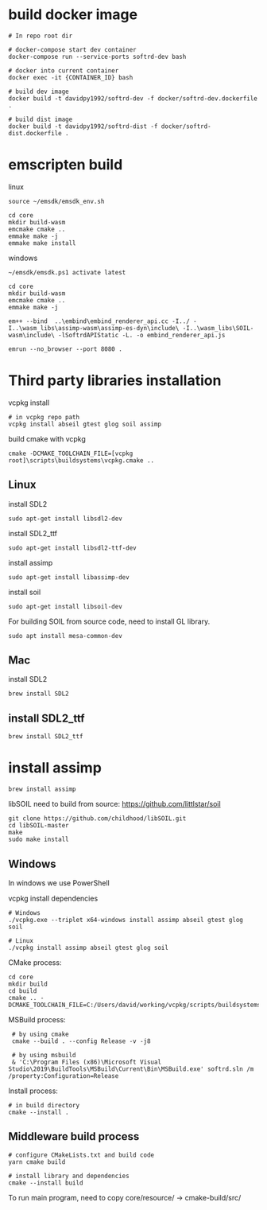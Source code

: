 # build docker image
```
# In repo root dir

# docker-compose start dev container
docker-compose run --service-ports softrd-dev bash

# docker into current container
docker exec -it {CONTAINER_ID} bash

# build dev image
docker build -t davidpy1992/softrd-dev -f docker/softrd-dev.dockerfile .

# build dist image
docker build -t davidpy1992/softrd-dist -f docker/softrd-dist.dockerfile .
```

# emscripten build

linux
```
source ~/emsdk/emsdk_env.sh

cd core
mkdir build-wasm
emcmake cmake ..
emmake make -j
emmake make install
```

windows

```
~/emsdk/emsdk.ps1 activate latest

cd core
mkdir build-wasm
emcmake cmake ..
emmake make -j

em++ --bind  ..\embind\embind_renderer_api.cc -I../ -I..\wasm_libs\assimp-wasm\assimp-es-dyn\include\ -I..\wasm_libs\SOIL-wasm\include\ -lSoftrdAPIStatic -L. -o embind_renderer_api.js

emrun --no_browser --port 8080 .

```



# Third party libraries installation

vcpkg install
```
# in vcpkg repo path
vcpkg install abseil gtest glog soil assimp
```

build cmake with vcpkg
```
cmake -DCMAKE_TOOLCHAIN_FILE=[vcpkg root]\scripts\buildsystems\vcpkg.cmake ..
```

## Linux

install SDL2
```
sudo apt-get install libsdl2-dev
```

install SDL2_ttf
```
sudo apt-get install libsdl2-ttf-dev
```

install assimp
```
sudo apt-get install libassimp-dev
```

install soil
```
sudo apt-get install libsoil-dev
```

For building SOIL from source code, need to install GL library.
```
sudo apt install mesa-common-dev
```

## Mac

install SDL2
```
brew install SDL2
```

## install SDL2_ttf
```
brew install SDL2_ttf
```

# install assimp
```
brew install assimp
```


libSOIL need to build from source: https://github.com/littlstar/soil
```
git clone https://github.com/childhood/libSOIL.git
cd libSOIL-master
make
sudo make install
```

## Windows

In windows we use PowerShell

vcpkg install dependencies
```
# Windows
./vcpkg.exe --triplet x64-windows install assimp abseil gtest glog soil 

# Linux
./vcpkg install assimp abseil gtest glog soil 
```

CMake process:
```
cd core
mkdir build
cd build
cmake .. -DCMAKE_TOOLCHAIN_FILE=C:/Users/david/working/vcpkg/scripts/buildsystems/vcpkg.cmake    
```

MSBuild process:
```
 # by using cmake 
 cmake --build . --config Release -v -j8

 # by using msbuild
 & 'C:\Program Files (x86)\Microsoft Visual Studio\2019\BuildTools\MSBuild\Current\Bin\MSBuild.exe' softrd.sln /m /property:Configuration=Release
```

Install process:
```
# in build directory
cmake --install .
```

## Middleware build process
```
# configure CMakeLists.txt and build code
yarn cmake build  

# install library and dependencies
cmake --install build    

```


To run main program, need to copy core/resource/ -> cmake-build/src/
